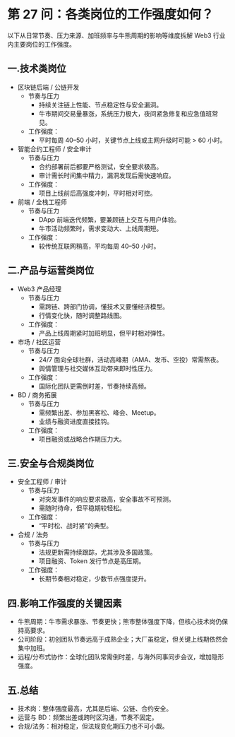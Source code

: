 # 第 27 问：各类岗位的工作强度如何？

以下从日常节奏、压力来源、加班频率与牛熊周期的影响等维度拆解 Web3 行业内主要岗位的工作强度。

## 一.技术类岗位
- 区块链后端 / 公链开发
  - 节奏与压力  
    - 持续关注链上性能、节点稳定性与安全漏洞。  
    - 牛市期间交易量暴涨，系统压力极大，夜间紧急修复和应急值班常见。  
  - 工作强度：
    - 平时每周 40–50 小时，关键节点上线或主网升级时可能 > 60 小时。
- 智能合约工程师 / 安全审计
  - 节奏与压力  
    - 合约部署前后都要严格测试，安全要求极高。  
    - 审计需长时间集中精力，漏洞发现后需快速响应。  
  - 工作强度：
    - 项目上线前后高强度冲刺，平时相对可控。
- 前端 / 全栈工程师
  - 节奏与压力  
    - DApp 前端迭代频繁，要兼顾链上交互与用户体验。  
    - 牛市活动频繁时，需求变动大、上线周期短。  
  - 工作强度：
    - 较传统互联网稍高，平均每周 40–50 小时。
      
## 二.产品与运营类岗位
- Web3 产品经理
  - 节奏与压力  
    - 需跨链、跨部门协调，懂技术又要懂经济模型。  
    - 行情变化快，随时调整路线图。  
  - 工作强度：
    - 产品上线周期紧时加班明显，但平时相对弹性。
- 市场 / 社区运营
  - 节奏与压力  
    - 24/7 面向全球社群，活动高峰期（AMA、发币、空投）常需熬夜。  
    - 舆情管理与社交媒体互动带来即时性压力。  
  - 工作强度：
    - 国际化团队更需倒时差，节奏持续高频。
- BD / 商务拓展
  - 节奏与压力  
    - 需频繁出差、参加黑客松、峰会、Meetup。  
    - 业绩与融资进度直接挂钩。  
  - 工作强度：
    - 项目融资或战略合作期压力大。
      
## 三.安全与合规类岗位
- 安全工程师 / 审计
  - 节奏与压力  
    - 对突发事件的响应要求极高，安全事故不可预测。  
    - 需随时待命，但平稳期较轻松。  
  - 工作强度：
    - “平时松、战时紧”的典型。
- 合规 / 法务
  - 节奏与压力  
    - 法规更新需持续跟踪，尤其涉及多国政策。  
    - 项目融资、Token 发行节点是高压期。  
  - 工作强度：
    - 长期节奏相对稳定，少数节点强度提升。
      
## 四.影响工作强度的关键因素
- 牛熊周期：牛市需求暴涨、节奏更快；熊市整体强度下降，但核心技术岗仍保持高要求。  
- 公司阶段：初创团队节奏远高于成熟企业；大厂虽稳定，但关键上线期依然会集中加班。  
- 远程/分布式协作：全球化团队常需倒时差，与海外同事同步会议，增加隐形强度。

## 五.总结
- 技术岗：整体强度最高，尤其是后端、公链、合约安全。  
- 运营与 BD：频繁出差或跨时区沟通，节奏不固定。  
- 合规/法务：相对稳定，但法规变化期压力也不可小觑。  
  
